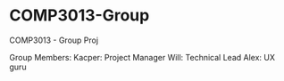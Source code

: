 # COMP3013-Group
COMP3013 - Group Proj

Group Members:
Kacper: Project Manager
Will: Technical Lead
Alex: UX guru
